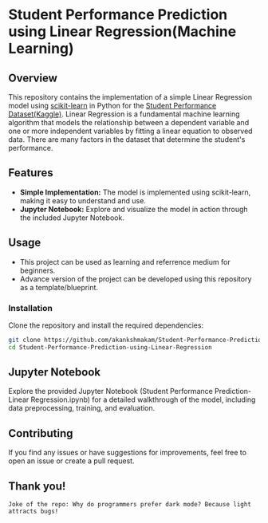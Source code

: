 # Student Performance Prediction using Linear Regression(Machine Learning)

## Overview

This repository contains the implementation of a simple Linear Regression model using [scikit-learn](https://scikit-learn.org/) in Python for the [Student Performance Dataset(Kaggle)](https://www.kaggle.com/datasets/nikhil7280/student-performance-multiple-linear-regression?resource=download). Linear Regression is a fundamental machine learning algorithm that models the relationship between a dependent variable and one or more independent variables by fitting a linear equation to observed data. There are many factors in the dataset that determine the student's performance.

## Features

- **Simple Implementation:** The model is implemented using scikit-learn, making it easy to understand and use.
- **Jupyter Notebook:** Explore and visualize the model in action through the included Jupyter Notebook.

## Usage

- This project can be used as learning and referrence medium for beginners.
- Advance version of the project can be developed using this repository as a template/blueprint.

### Installation

Clone the repository and install the required dependencies:

```bash
git clone https://github.com/akankshmakam/Student-Performance-Prediction-using-Linear-Regression.git
cd Student-Performance-Prediction-using-Linear-Regression
```

## Jupyter Notebook
Explore the provided Jupyter Notebook (Student Performance Prediction-Linear Regression.ipynb) for a detailed walkthrough of the model, including data preprocessing, training, and evaluation.

## Contributing
If you find any issues or have suggestions for improvements, feel free to open an issue or create a pull request.

## Thank you!

`Joke of the repo: Why do programmers prefer dark mode? Because light attracts bugs!`
